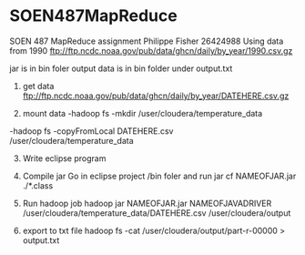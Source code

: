 # SOEN487MapReduce
SOEN 487 MapReduce assignment
Philippe Fisher 26424988
Using data from 1990
ftp://ftp.ncdc.noaa.gov/pub/data/ghcn/daily/by_year/1990.csv.gz

jar is in bin foler
output data is in bin folder under output.txt


1. get data 
ftp://ftp.ncdc.noaa.gov/pub/data/ghcn/daily/by_year/DATEHERE.csv.gz

2. mount data
-hadoop fs -mkdir /user/cloudera/temperature_data

-hadoop fs -copyFromLocal DATEHERE.csv /user/cloudera/temperature_data

3. Write eclipse program
4. Compile jar
Go in eclipse project /bin foler and run
jar cf NAMEOFJAR.jar ./*.class

5. Run hadoop job
hadoop jar NAMEOFJAR.jar NAMEOFJAVADRIVER /user/cloudera/temperature_data/DATEHERE.csv /user/cloudera/output

6. export to txt file
hadoop fs -cat /user/cloudera/output/part-r-00000 > output.txt
